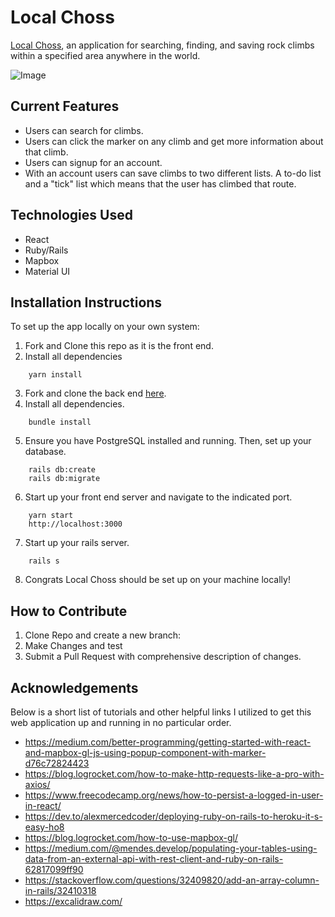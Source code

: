 # Local Choss

[Local Choss](https://angry-jones-963184.netlify.app/),
an application for searching, finding, and saving rock climbs within a specified area anywhere in the world.

![Image](https://i.imgur.com/h1i7Ywz.png)

## Current Features

- Users can search for climbs.
- Users can click the marker on any climb and get more information about that climb.
- Users can signup for an account.
- With an account users can save climbs to two different lists. A to-do list and a "tick" list which means that the user has climbed that route.

## Technologies Used

- React
- Ruby/Rails
- Mapbox
- Material UI

## Installation Instructions

To set up the app locally on your own system:

1. Fork and Clone this repo as it is the front end.
2. Install all dependencies

```
    yarn install
```

3. Fork and clone the back end [here](https://github.com/ChaseWood/local-choss-api).
4. Install all dependencies.

```
    bundle install
```

5. Ensure you have PostgreSQL installed and running. Then, set up your database.

```
    rails db:create
    rails db:migrate
```

6. Start up your front end server and navigate to the indicated port.

```
    yarn start
    http://localhost:3000
```

7. Start up your rails server.

```
    rails s
```

8. Congrats Local Choss should be set up on your machine locally!

## How to Contribute

1. Clone Repo and create a new branch:
2. Make Changes and test
3. Submit a Pull Request with comprehensive description of changes.

## Acknowledgements

Below is a short list of tutorials and other helpful links I utilized to get this web application up and running in no particular order.

- https://medium.com/better-programming/getting-started-with-react-and-mapbox-gl-js-using-popup-component-with-marker-d76c72824423
- https://blog.logrocket.com/how-to-make-http-requests-like-a-pro-with-axios/
- https://www.freecodecamp.org/news/how-to-persist-a-logged-in-user-in-react/
- https://dev.to/alexmercedcoder/deploying-ruby-on-rails-to-heroku-it-s-easy-ho8
- https://blog.logrocket.com/how-to-use-mapbox-gl/
- https://medium.com/@mendes.develop/populating-your-tables-using-data-from-an-external-api-with-rest-client-and-ruby-on-rails-62817099ff90
- https://stackoverflow.com/questions/32409820/add-an-array-column-in-rails/32410318
- https://excalidraw.com/
